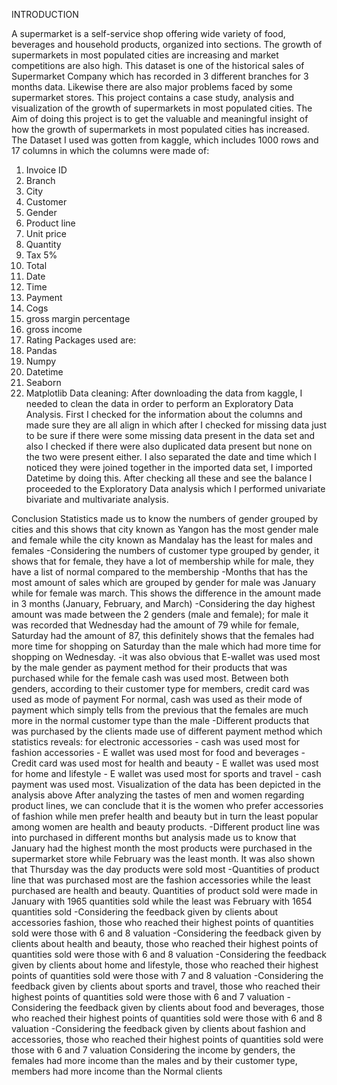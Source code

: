 INTRODUCTION

A supermarket is a self-service shop offering wide variety of food, beverages and household products, organized into sections. The growth of supermarkets in most populated cities are increasing and market competitions are also high. This dataset is one of the historical sales of Supermarket Company which has recorded in 3 different branches for 3 months data. Likewise there are also major problems faced by some supermarket stores. This project contains a case study, analysis and visualization of the growth of supermarkets in most populated cities.
The Aim of doing this project is to get the valuable and meaningful insight of how the growth of supermarkets in most populated cities has increased.
The Dataset I used was gotten from kaggle, which includes 1000 rows and 17 columns in which the columns were made of:
1.	Invoice ID
2.	Branch
3.	City
4.	Customer
5.	Gender
6.	Product line
7.	Unit price
8.	Quantity
9.	Tax 5%
10.	Total
11.	Date
12.	Time
13.	Payment
14.	Cogs
15.	gross margin percentage
16.	gross income
17.	Rating
Packages used are:
1.	Pandas
2.	Numpy
3.	Datetime
4.	Seaborn
5.	Matplotlib
Data cleaning: After downloading the data from kaggle, I needed to clean the data in order to perform an Exploratory Data Analysis. First I checked for the information about the columns and made sure they are all align in which after I checked for missing data just to be sure if there were some missing data present in the data set and also I checked if there were also duplicated data present but none on the two were present either. I also separated the date and time which I noticed they were joined together in the imported data set, I imported Datetime by doing this. 
After checking all these and see the balance I proceeded to the Exploratory Data analysis which I performed univariate bivariate and multivariate analysis.


Conclusion
Statistics made us to know the numbers of gender grouped by cities and this shows that city known as Yangon has the most gender male and female while the city known as Mandalay has the least for males and females -Considering the numbers of customer type grouped by gender, it shows that for female, they have a lot of membership while for male, they have a list of normal compared to the membership -Months that has the most amount of sales which are grouped by gender for male was January while for female was march. This shows the difference in the amount made in 3 months (January, February, and March) -Considering the day highest amount was made between the 2 genders (male and female); for male it was recorded that Wednesday had the amount of 79 while for female, Saturday had the amount of 87, this definitely shows that the females had more time for shopping on Saturday than the male which had more time for shopping on Wednesday. -it was also obvious that E-wallet was used most by the male gender as payment method for their products that was purchased while for the female cash was used most. Between both genders, according to their customer type for members, credit card was used as mode of payment For normal, cash was used as their mode of payment which simply tells from the previous that the females are much more in the normal customer type than the male -Different products that was purchased by the clients made use of different payment method which statistics reveals: for electronic accessories - cash was used most for fashion accessories - E wallet was used most for food and beverages - Credit card was used most for health and beauty - E wallet was used most for home and lifestyle - E wallet was used most for sports and travel - cash payment was used most. Visualization of the data has been depicted in the analysis above
After analyzing the tastes of men and women regarding product lines, we can conclude that it is the women who prefer accessories of fashion while men prefer health and beauty but in turn the least popular among women are health and beauty products.
-Different product line was into purchased in different months but analysis made us to know that January had the highest month the most products were purchased in the supermarket store while February was the least month. It was also shown that Thursday was the day products were sold most -Quantities of product line that was purchased most are the fashion accessories while the least purchased are health and beauty. Quantities of product sold were made in January with 1965 quantities sold while the least was February with 1654 quantities sold
-Considering the feedback given by clients about accessories fashion, those who reached their highest points of quantities sold were those with 6 and 8 valuation -Considering the feedback given by clients about health and beauty, those who reached their highest points of quantities sold were those with 6 and 8 valuation -Considering the feedback given by clients about home and lifestyle, those who reached their highest points of quantities sold were those with 7 and 8 valuation -Considering the feedback given by clients about sports and travel, those who reached their highest points of quantities sold were those with 6 and 7 valuation -Considering the feedback given by clients about food and beverages, those who reached their highest points of quantities sold were those with 6 and 8 valuation -Considering the feedback given by clients about fashion and accessories, those who reached their highest points of quantities sold were those with 6 and 7 valuation
Considering the income by genders, the females had more income than the males and by their customer type, members had more income than the Normal clients

